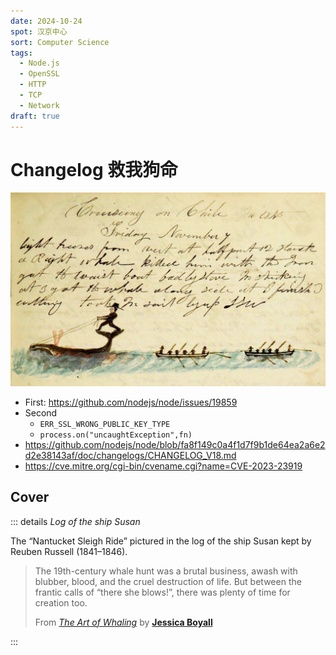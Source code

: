 ```yaml
---
date: 2024-10-24
spot: 汉京中心
sort: Computer Science
tags:
  - Node.js
  - OpenSSL
  - HTTP
  - TCP
  - Network
draft: true
---
```


# Changelog 救我狗命

![MS220 Log 368, Log of the ship Susan](./ms220-log368-0369.jpg "Permitted under [PDM 1.0](https://creativecommons.org/publicdomain/mark/1.0/) (cropped). © **Reuben Russell**. [*archive.org*](https://archive.org/details/ms220log368/page/n369/mode/2up).")

- First: <https://github.com/nodejs/node/issues/19859>
- Second
  - `ERR_SSL_WRONG_PUBLIC_KEY_TYPE`
  - `process.on("uncaughtException",fn)`
- <https://github.com/nodejs/node/blob/fa8f149c0a4f1d7f9b1de64ea2a6e2d2e38143af/doc/changelogs/CHANGELOG_V18.md>
- <https://cve.mitre.org/cgi-bin/cvename.cgi?name=CVE-2023-23919>

## Cover

::: details *Log of the ship Susan*

The “Nantucket Sleigh Ride” pictured in the log of the ship Susan kept by Reuben Russell (1841–1846).

> The 19th-century whale hunt was a brutal business, awash with blubber, blood, and the cruel destruction of life. But between the frantic calls of “there she blows!”, there was plenty of time for creation too.
>
> From [*The Art of Whaling*](https://publicdomainreview.org/essay/the-art-of-whaling/) by [**Jessica Boyall**](https://publicdomainreview.org/contributors/#jessica-boyall)

:::

